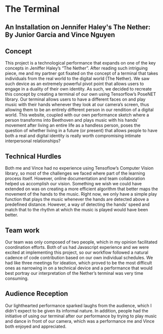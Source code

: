 The Terminal
=================


An Installation on Jennifer Haley's The Nether: By Junior Garcia and Vince Nguyen
------------

Concept
------------

This project is a technological performance that expands on one of the key concepts in Jeniffer Haley’s “The Nether”. After reading such intriguing piece, me and my partner got fixated on the concept of a terminal that takes individuals from the real world to the digital world (The Nether). We saw such device as an extremely powerful pivot point that allows users to engage in a duality of their own identity. As such, we decided to recreate this concept by creating a terminal of our own using Tensorflow’s PoseNET library. Our terminal allows users to have a different faces on and play music with their hands whenever they look at our camera’s screen, thus allowing them to be an entirely different person in our rendition of a digital world. This website, coupled with our own performance sketch where a person transforms into Beethoven and plays music with his hands’ movement after living an entire life as a handless person, poses the question of whether living in a future (or present) that allows people to have both a real and digital identity is really worth compromising intimate interpersonal relationships?


Technical Hurdles
------------

Both me and Vince had no experience using Tensoflow’s Computer Vision library, so most of the challenges we faced where part of the learning process itself. However, online documentation and team collaboration helped us accomplish our vision. Something we wish we could have extended on was on creating a more efficient algorithm that better maps the movement of the hands to the music. Right now, we only have a simple play function that plays the music whenever the hands are detected above a predefined distance. However, a way of detecting the hands’ speed and match that to the rhythm at which the music is played would have been better.

Team work
------------

Our team was only composed of two people, which in my opinion facilitated coordination efforts. Both of us had Javascript experience and we were excited at implementing this project, so our workflow followed a natural cadence of code contribution based on our own individual schedules. We had like three meetings for ideation, which proved to be the most difficult ones as narrowing in on a technical device and a performance that would best portray our interpretation of the Nether’s terminal was very time consuming.

Audience Reception
------------

Our lighthearted performance sparked laughs from the audience, which I didn't expect to be given its informal nature. In addition, people had the initiative of using our terminal after our performance by trying to play music and dance in front of our camera, which was a performance me and Vince both enjoyed and appreciated.